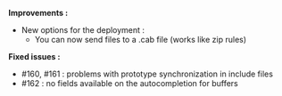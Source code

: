 
**Improvements :**

- New options for the deployment :
  - You can now send files to a .cab file (works like zip rules)

**Fixed issues :**

- #160, #161 : problems with prototype synchronization in include files
- #162 : no fields available on the autocompletion for buffers